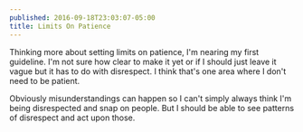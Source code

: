 ```yaml
---
published: 2016-09-18T23:03:07-05:00
title: Limits On Patience
---
```

Thinking more about setting limits on patience, I'm nearing my first guideline. I'm not sure how clear to make it yet or if I should just leave it vague but it has to do with disrespect. I think that's one area where I don't need to be patient.

Obviously misunderstandings can happen so I can't simply always think I'm being disrespected and snap on people. But I should be able to see patterns of disrespect and act upon those.